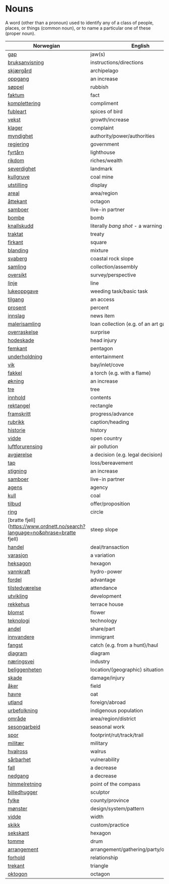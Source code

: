 # Nouns

A word (other than a pronoun) used to identify any of a class of people, places, or things (common noun), or to name a particular one of these (proper noun).

| Norwegian | English | Gender |
| --- | --- | --- |
| [gap](https://www.ordnett.no/search?language=no&phrase=gap) | jaw(s) | m |
| [bruksanvisning](https://www.ordnett.no/search?language=no&phrase=bruksanvisning) | instructions/directions | m |
| [skjærgård](https://www.ordnett.no/search?language=no&phrase=skjærgård) | archipelago | m |
| [oppgang](https://www.ordnett.no/search?language=no&phrase=oppgang) | an increase | m |
| [søppel](https://www.ordnett.no/search?language=no&phrase=søppel) | rubbish | i |
| [faktum](https://www.ordnett.no/search?language=no&phrase=faktum) | fact | i |
| [komplettering](https://www.ordnett.no/search?language=no&phrase=komplettering) | compliment | m |
| [fubleart](https://www.ordnett.no/search?language=no&phrase=fubleart) | spices of bird | m/f |
| [vekst](https://www.ordnett.no/search?language=no&phrase=vekst) | growth/increase | m |
| [klager](https://www.ordnett.no/search?language=no&phrase=klager) | complaint | m |
| [myndighet](https://www.ordnett.no/search?language=no&phrase=myndighet) | authority/power/authorities | m |
| [regjering](https://www.ordnett.no/search?language=no&phrase=regjering) | government | m |
| [fyrtårn](https://www.ordnett.no/search?language=no&phrase=fyrtårn) | lighthouse | i |
| [rikdom](https://www.ordnett.no/search?language=no&phrase=rikdom) | riches/wealth | m |
| [severdighet](https://www.ordnett.no/search?language=no&phrase=severdighet) | landmark | m |
| [kullgruve](https://www.ordnett.no/search?language=no&phrase=kullgruve) | coal mine | m |
| [utstilling](https://www.ordnett.no/search?language=no&phrase=utstilling) | display | m |
| [areal](https://www.ordnett.no/search?language=no&phrase=areal) | area/region | i |
| [åttekant](https://www.ordnett.no/search?language=no&phrase=åttekant) | octagon | m |
| [samboer](https://www.ordnett.no/search?language=no&phrase=samboer) | live-in partner | m |
| [bombe](https://www.ordnett.no/search?language=no&phrase=bombe) | bomb | m |
| [knallskudd](https://www.ordnett.no/search?language=no&phrase=knallskudd) | literally _bang shot_ - a warning shot gun | i |
| [traktat](https://www.ordnett.no/search?language=no&phrase=traktat) | treaty | m |
| [firkant](https://www.ordnett.no/search?language=no&phrase=firkant) | square | m |
| [blanding](https://www.ordnett.no/search?language=no&phrase=blanding) | mixture | m |
| [svaberg](https://www.ordnett.no/search?language=no&phrase=svaberg) | coastal rock slope | i |
| [samling](https://www.ordnett.no/search?language=no&phrase=samling) | collection/assembly | m |
| [oversikt](https://www.ordnett.no/search?language=no&phrase=oversikt) | survey/perspective | m |
| [linje](https://www.ordnett.no/search?language=no&phrase=linje) | line | m |
| [lukeoppgave](https://www.ordnett.no/search?language=no&phrase=lukeoppgave) | weeding task/basic task | m |
| [tilgang](https://www.ordnett.no/search?language=no&phrase=tilgang) | an access | i |
| [prosent](https://www.ordnett.no/search?language=no&phrase=prosent) | percent | m |
| [innslag](https://www.ordnett.no/search?language=no&phrase=innslag) | news item | i |
| [malerisamling](https://www.ordnett.no/search?language=no&phrase=malerisamling) | loan collection (e.g. of an art gallery) | m |
| [overraskelse](https://www.ordnett.no/search?language=no&phrase=overraskelse) | surprise | m |
| [hodeskade](https://www.ordnett.no/search?language=no&phrase=hodeskade) | head injury | m |
| [femkant](https://www.ordnett.no/search?language=no&phrase=femkant) | pentagon | m |
| [underholdning](https://www.ordnett.no/search?language=no&phrase=underholdning) | entertainment | m |
| [vik](https://www.ordnett.no/search?language=no&phrase=vik) | bay/inlet/cove | m |
| [fakkel](https://www.ordnett.no/search?language=no&phrase=fakkel) | a torch (e.g. with a flame) | m |
| [økning](https://www.ordnett.no/search?language=no&phrase=økning) | an increase | m |
| [tre](https://www.ordnett.no/search?language=no&phrase=tre) | tree | i |
| [innhold](https://www.ordnett.no/search?language=no&phrase=innhold) | contents | i |
| [rektangel](https://www.ordnett.no/search?language=no&phrase=rektangel) | rectangle | i |
| [framskritt](https://www.ordnett.no/search?language=no&phrase=framskritt) | progress/advance | i |
| [rubrikk](https://www.ordnett.no/search?language=no&phrase=rubrikk) | caption/heading | m |
| [historie](https://www.ordnett.no/search?language=no&phrase=historie) | history | m/f |
| [vidde](https://www.ordnett.no/search?language=no&phrase=vidde) | open country | m |
| [luftforurensing](https://www.ordnett.no/search?language=no&phrase=luftforurensing) | air pollution | m |
| [avgjørelse](https://www.ordnett.no/search?language=no&phrase=avgjørelse) | a decision (e.g. legal decision) | m |
| [tap](https://www.ordnett.no/search?language=no&phrase=tap) | loss/bereavement | i |
| [stigning](https://www.ordnett.no/search?language=no&phrase=stigning) | an increase | m |
| [samboer](https://www.ordnett.no/search?language=no&phrase=samboer) | live-in partner | m |
| [agens](https://www.ordnett.no/search?language=no&phrase=agens) | agency | m |
| [kull](https://www.ordnett.no/search?language=no&phrase=kull) | coal | i |
| [tilbud](https://www.ordnett.no/search?language=no&phrase=tilbud) | offer/proposition | i |
| [ring](https://www.ordnett.no/search?language=no&phrase=ring) | circle | m |
| [bratte fjell](https://www.ordnett.no/search?language=no&phrase=bratte fjell) | steep slope | m |
| [handel](https://www.ordnett.no/search?language=no&phrase=handel) | deal/transaction | m |
| [varasjon](https://www.ordnett.no/search?language=no&phrase=varasjon) | a variation | m |
| [heksagon](https://www.ordnett.no/search?language=no&phrase=heksagon) | hexagon | m |
| [vannkraft](https://www.ordnett.no/search?language=no&phrase=vannkraft) | hydro-power | m |
| [fordel](https://www.ordnett.no/search?language=no&phrase=fordel) | advantage | m |
| [tilstedværelse](https://www.ordnett.no/search?language=no&phrase=tilstedværelse) | attendance | i |
| [utvikling](https://www.ordnett.no/search?language=no&phrase=utvikling) | development | m |
| [rekkehus](https://www.ordnett.no/search?language=no&phrase=rekkehus) | terrace house | i |
| [blomst](https://www.ordnett.no/search?language=no&phrase=blomst) | flower | m |
| [teknologi](https://www.ordnett.no/search?language=no&phrase=teknologi) | technology | m |
| [andel](https://www.ordnett.no/search?language=no&phrase=andel) | share/part | m |
| [innvandere](https://www.ordnett.no/search?language=no&phrase=innvandere) | immigrant | m |
| [fangst](https://www.ordnett.no/search?language=no&phrase=fangst) | catch (e.g. from a hunt)/haul | m |
| [diagram](https://www.ordnett.no/search?language=no&phrase=diagram) | diagram | i |
| [næringsvei](https://www.ordnett.no/search?language=no&phrase=næringsvei) | industry | m |
| [beliggenheten](https://www.ordnett.no/search?language=no&phrase=beliggenheten) | location/(geographic) situation | m/f |
| [skade](https://www.ordnett.no/search?language=no&phrase=skade) | damage/injury | m |
| [åker](https://www.ordnett.no/search?language=no&phrase=åker) | field | m |
| [havre](https://www.ordnett.no/search?language=no&phrase=havre) | oat | m |
| [utland](https://www.ordnett.no/search?language=no&phrase=utland) | foreign/abroad | m |
| [urbefolkning](https://www.ordnett.no/search?language=no&phrase=urbefolkning) | indigenous population | m |
| [område](https://www.ordnett.no/search?language=no&phrase=område) | area/region/district | i |
| [sesongarbeid](https://www.ordnett.no/search?language=no&phrase=sesongarbeid) | seasonal work | i |
| [spor](https://www.ordnett.no/search?language=no&phrase=spor) | footprint/rut/track/trail | i |
| [militær](https://www.ordnett.no/search?language=no&phrase=militær) | military | m |
| [hvalross](https://www.ordnett.no/search?language=no&phrase=hvalross) | walrus | m |
| [sårbarhet](https://www.ordnett.no/search?language=no&phrase=sårbarhet) | vulnerability | m |
| [fall](https://www.ordnett.no/search?language=no&phrase=fall) | a decrease | i |
| [nedgang](https://www.ordnett.no/search?language=no&phrase=nedgang) | a decrease | m |
| [himmelretning](https://www.ordnett.no/search?language=no&phrase=himmelretning) | point of the compass | m |
| [billedhugger](https://www.ordnett.no/search?language=no&phrase=billedhugger) | sculptor | m |
| [fylke](https://www.ordnett.no/search?language=no&phrase=fylke) | county/province | i |
| [mønster](https://www.ordnett.no/search?language=no&phrase=mønster) | design/system/pattern | i |
| [vidde](https://www.ordnett.no/search?language=no&phrase=vidde) | width | m/f |
| [skikk](https://www.ordnett.no/search?language=no&phrase=skikk) | custom/practice | m |
| [sekskant](https://www.ordnett.no/search?language=no&phrase=sekskant) | hexagon | m |
| [tomme](https://www.ordnett.no/search?language=no&phrase=tomme) | drum | m |
| [arrangement](https://www.ordnett.no/search?language=no&phrase=arrangement) | arrangement/gathering/party/organisation | i |
| [forhold](https://www.ordnett.no/search?language=no&phrase=forhold) | relationship | i |
| [trekant](https://www.ordnett.no/search?language=no&phrase=trekant) | triangle | m |
| [oktogon](https://www.ordnett.no/search?language=no&phrase=oktogon) | octagon | m |

